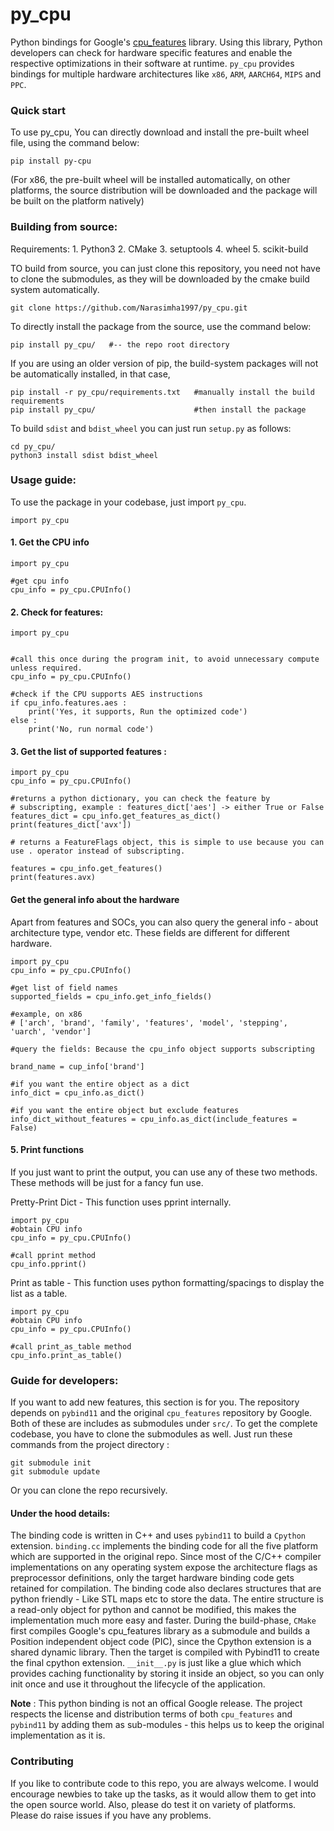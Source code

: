 # py_cpu
Python bindings for Google's [cpu_features](https://github.com/google/cpu_features) library. Using this library, Python developers can check for hardware specific features and enable the respective optimizations in their software at runtime. `py_cpu` provides bindings for multiple hardware architectures like `x86`, `ARM`, `AARCH64`, `MIPS` and `PPC`. 

### Quick start
To use py_cpu, You can directly download and install the pre-built wheel file, using the command below:
```
pip install py-cpu
```

(For x86, the pre-built wheel will be installed automatically, on other platforms, the source distribution will be downloaded and the package will be built on the platform natively)

### Building from source:

Requirements:
    1. Python3
    2. CMake
    3. setuptools
    4. wheel
    5. scikit-build

TO build from source, you can just clone this repository, you need not have to clone the submodules, as they will be downloaded by the cmake build system automatically.
```
git clone https://github.com/Narasimha1997/py_cpu.git
```

To directly install the package from the source, use the command below:
```
pip install py_cpu/   #-- the repo root directory
```

If you are using an older version of pip, the build-system packages will not be automatically installed, in that case,
```
pip install -r py_cpu/requirements.txt   #manually install the build requirements
pip install py_cpu/                      #then install the package
```

To build `sdist` and `bdist_wheel` you can just run `setup.py` as follows:
```
cd py_cpu/
python3 install sdist bdist_wheel
```

### Usage guide:
To use the package in your codebase, just import `py_cpu`.

```
import py_cpu
```

#### 1. Get the CPU info
```python3
import py_cpu

#get cpu info
cpu_info = py_cpu.CPUInfo()
```

#### 2. Check for features:
```python3
import py_cpu


#call this once during the program init, to avoid unnecessary compute unless required.
cpu_info = py_cpu.CPUInfo()

#check if the CPU supports AES instructions
if cpu_info.features.aes :
    print('Yes, it supports, Run the optimized code')
else :
    print('No, run normal code')

```

#### 3. Get the list of supported features :
```python3
import py_cpu
cpu_info = py_cpu.CPUInfo()

#returns a python dictionary, you can check the feature by
# subscripting, example : features_dict['aes'] -> either True or False
features_dict = cpu_info.get_features_as_dict()
print(features_dict['avx'])

# returns a FeatureFlags object, this is simple to use because you can use . operator instead of subscripting.

features = cpu_info.get_features()
print(features.avx)
```

#### Get the general info about the hardware
Apart from features and SOCs, you can also query the general info - about architecture type, vendor etc.
These fields are different for different hardware. 

```python3
import py_cpu
cpu_info = py_cpu.CPUInfo()

#get list of field names
supported_fields = cpu_info.get_info_fields()

#example, on x86
# ['arch', 'brand', 'family', 'features', 'model', 'stepping', 'uarch', 'vendor']

#query the fields: Because the cpu_info object supports subscripting

brand_name = cup_info['brand']

#if you want the entire object as a dict
info_dict = cpu_info.as_dict()

#if you want the entire object but exclude features
info_dict_without_features = cpu_info.as_dict(include_features = False)

```

#### 5. Print functions
If you just want to print the output, you can use any of these two methods.
These methods will be just for a fancy fun use.

Pretty-Print Dict - This function uses pprint internally.
```python3
import py_cpu
#obtain CPU info
cpu_info = py_cpu.CPUInfo()

#call pprint method
cpu_info.pprint()
```

Print as table - This function uses python formatting/spacings to display the list as a table.
```python3
import py_cpu
#obtain CPU info
cpu_info = py_cpu.CPUInfo()

#call print_as_table method
cpu_info.print_as_table()
```

### Guide for developers:
If you want to add new features, this section is for you.
The repository depends on `pybind11` and the original `cpu_features` repository by Google. Both of these are includes as submodules under `src/`.  To get the complete codebase, you have to clone the submodules as well. Just run these commands from the project directory :

```
git submodule init 
git submodule update
```
Or you can clone the repo recursively.

#### Under the hood details:
The binding code is written in C++ and uses `pybind11` to build a `Cpython` extension. `binding.cc` implements the binding code for all the five platform which are supported in the original repo. Since most of the C/C++ compiler implementations on any operating system expose the architecture flags as preprocessor definitions, only the target hardware binding code gets retained for compilation. The binding code also declares structures that are python friendly - Like STL maps etc to store the data. 
The entire structure is a read-only object for python and cannot be modified, this makes the implementation much more easy and faster. During the build-phase, `CMake` first compiles Google's cpu_features library as a submodule and builds a Position independent object code (PIC), since the Cpython extension is a shared dynamic library. Then the target is compiled with Pybind11 to create the final cpython extension. `__init__.py` is just like a glue which which provides caching functionality by storing it inside an object, so you can only init once and use it throughout the lifecycle of the application.

**Note** : This python binding is not an offical Google release. The project respects the license and distribution terms of both `cpu_features` and `pybind11` by adding them as sub-modules - this helps us to keep the original implementation as it is.

### Contributing
If you like to contribute code to this repo, you are always welcome. 
I would encourage newbies to take up the tasks, as it would allow them to get into the open source world.
Also, please do test it on variety of platforms. Please do raise issues if you have any problems.
